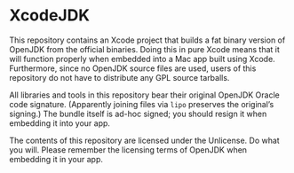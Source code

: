 # XcodeJDK

This repository contains an Xcode project that builds a fat binary version of OpenJDK from the official binaries.
Doing this in pure Xcode means that it will function properly when embedded into a Mac app built using Xcode.
Furthermore, since no OpenJDK source files are used, users of this repository do not have to distribute any GPL
source tarballs.

All libraries and tools in this repository bear their original OpenJDK Oracle code signature. (Apparently joining files via `lipo`
preserves the original’s signing.) The bundle itself is ad-hoc signed; you should resign it when embedding it into your app.

The contents of this repository are licensed under the Unlicense. Do what you will. Please remember the licensing terms
of OpenJDK when embedding it in your app.
